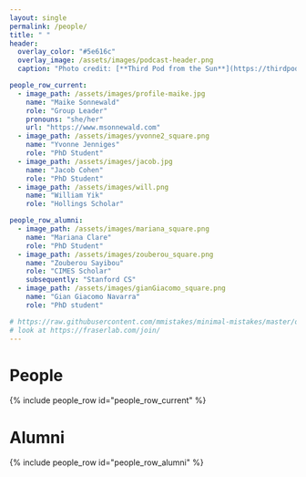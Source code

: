 ```yaml
---
layout: single
permalink: /people/
title: " "
header:
  overlay_color: "#5e616c"
  overlay_image: /assets/images/podcast-header.png
  caption: "Photo credit: [**Third Pod from the Sun**](https://thirdpodfromthesun.com/)"

people_row_current:
  - image_path: /assets/images/profile-maike.jpg
    name: "Maike Sonnewald"
    role: "Group Leader"
    pronouns: "she/her"
    url: "https://www.msonnewald.com"
  - image_path: /assets/images/yvonne2_square.png
    name: "Yvonne Jenniges"
    role: "PhD Student"
  - image_path: /assets/images/jacob.jpg
    name: "Jacob Cohen"
    role: "PhD Student"
  - image_path: /assets/images/will.png
    name: "William Yik"
    role: "Hollings Scholar"

people_row_alumni:
  - image_path: /assets/images/mariana_square.png
    name: "Mariana Clare"
    role: "PhD Student"
  - image_path: /assets/images/zouberou_square.png
    name: "Zouberou Sayibou"
    role: "CIMES Scholar"
    subsequently: "Stanford CS"
  - image_path: /assets/images/gianGiacomo_square.png
    name: "Gian Giacomo Navarra"
    role: "PhD student"

# https://raw.githubusercontent.com/mmistakes/minimal-mistakes/master/docs/_docs/14-helpers.md
# look at https://fraserlab.com/join/
---
```


# People

{% include people_row id="people_row_current" %}

# Alumni

{% include people_row id="people_row_alumni" %}
